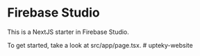 # Firebase Studio

This is a NextJS starter in Firebase Studio.

To get started, take a look at src/app/page.tsx.
#   u p t e k y - w e b s i t e  
 